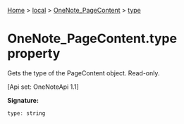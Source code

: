 [Home](./index) &gt; [local](local.md) &gt; [OneNote\_PageContent](local.onenote_pagecontent.md) &gt; [type](local.onenote_pagecontent.type.md)

# OneNote\_PageContent.type property

Gets the type of the PageContent object. Read-only. 

 \[Api set: OneNoteApi 1.1\]

**Signature:**
```javascript
type: string
```
